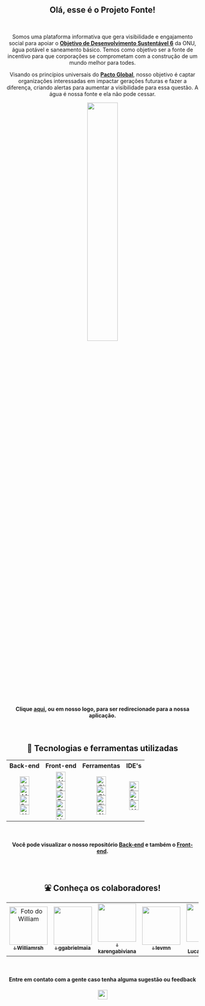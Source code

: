 <h2 align="center">Olá, esse é o Projeto Fonte!</h2>

</br>

<div align="center">
  <p>Somos uma plataforma informativa que gera visibilidade e engajamento social para apoiar o <a href="https://brasil.un.org/pt-br/sdgs/6"><b>Objetivo de Desenvolvimento Sustentável 6</b></a> da ONU, água potável e saneamento básico. Temos como objetivo ser a fonte de incentivo para que corporações se comprometam com a construção de um mundo melhor para todes.</p>
  <p>Visando os princípios universais do <a href="https://www.pactoglobal.org.br"><b>Pacto Global</b></a>, nosso objetivo é captar organizações interessadas em impactar gerações futuras e fazer a diferença, criando alertas para aumentar a visibilidade para essa questão. A água é nossa fonte e ela não pode cessar.</p>
</div>

<div align="center">
  <a href="https://projetofonte.vercel.app">
    <img width="40%" src="https://i.imgur.com/M6XQiMZ.png">
  </a>
</div>

<h4 align="center">Clique <a href="https://projetofonte.vercel.app">aqui</a>, ou em nosso logo, para ser redirecionade para a nossa aplicação.</h4>

</br>

<h2 align="center">🔧 Tecnologias e ferramentas utilizadas</h2>

<div align="center">
<table>
  <tr>
    <th><b>Back-end</b></th>
    <th><b>Front-end</b></th>
    <th><b>Ferramentas</b></th>
    <th><b>IDE's</b></th>
  </tr>
    <tr>
     <td align="center">
      <img alt="Java" height="25" width="auto" src="https://img.shields.io/badge/Java-3797a4?style=for-the-badge&logo=java&logoColor=white"><br>   
      <img alt="MySQL" height="25" width="auto" src="https://img.shields.io/badge/MySQL-3797a4?style=for-the-badge&logo=mysql&logoColor=white"><br>  
      <img alt="Spring" height="25" width="auto" src="https://img.shields.io/badge/Spring-3797a4?style=for-the-badge&logo=spring&logoColor=white"><br>
      <img alt="Heroku" height="25" width="auto" src="https://img.shields.io/badge/heroku-3797a4.svg?style=for-the-badge&logo=heroku&logoColor=white"><br>
     </td>
     <td align="center">
      <img alt="HTML" height="25" width="auto" src="https://img.shields.io/badge/HTML5-3797a4?style=for-the-badge&logo=html5&logoColor=white"><br>
      <img alt="CSS" height="25" width="auto" src="https://img.shields.io/badge/CSS3-3797a4?style=for-the-badge&logo=css3&logoColor=white"><br>
      <img alt="TypeScript" height="25" width="auto" src="https://img.shields.io/badge/typescript-3797a4.svg?style=for-the-badge&logo=typescript&logoColor=white"><br>
      <img alt="ReactJS" height="25" width="auto" src="https://img.shields.io/badge/reactjs-3797a4.svg?style=for-the-badge&logo=react&logoColor=white"><br>
       <img alt="Vercel" height="25" width="auto" src="https://img.shields.io/badge/vercel-3797a4.svg?style=for-the-badge&logo=vercel&logoColor=white"><br>
     </td>
     <td align="center">
      <img alt="Git" height="25" width="auto" src="https://img.shields.io/badge/git-3797a4.svg?style=for-the-badge&logo=git&logoColor=white"><br>
      <img alt="Github" height="25" width="auto" src="https://img.shields.io/badge/github-3797a4.svg?style=for-the-badge&logo=github&logoColor=white"><br>
      <img alt="Figma" height="25" width="auto" src="https://img.shields.io/badge/figma-3797a4.svg?style=for-the-badge&logo=figma&logoColor=white"><br>
      <img alt="Notion" height="25" width="auto" src="https://img.shields.io/badge/Notion-3797a4.svg?style=for-the-badge&logo=notion&logoColor=white"><br>
     </td>
     <td align="center">
      <img alt="Eclipse" height="25" width="auto" src="https://img.shields.io/badge/Eclipse-3797a4.svg?style=for-the-badge&logo=Eclipse&logoColor=white"><br>
      <img alt="Spring" height="25" width="auto" src="https://img.shields.io/badge/Spring-3797a4?style=for-the-badge&logo=spring&logoColor=white"><br>
      <img alt="VSCode" height="25" width="auto" src="https://img.shields.io/badge/VSCode-3797a4.svg?style=for-the-badge&logo=visual-studio-code&logoColor=white"><br>
     </td>
  </tr>
</table>
</div>

</br>

<h4 align="center">Você pode visualizar o nosso repositório <a href="https://github.com/projetoFonte/BackEnd">Back-end</a> e também o <a href="https://github.com/projetoFonte/FrontEnd">Front-end</a>.</h4>

</br>

<h2 align="center">⛲ Conheça os colaboradores!</h2>

<div align="center">
<table>
  
  <tr>
    <td align="center">
      <a href="https://github.com/Williamrsh">
        <img src="https://github.com/Williamrsh.png" width="100px;" alt="Foto do William"/><br/>
          <sub>
            <b>💧 Williamrsh</b>
          </sub>
       </a><br/>
  
  <td align="center"><a href="https://github.com/ggabrielmaia"><img  
  src="https://github.com/ggabrielmaia.png" 
  width="100px;" alt=""/><br /><sub><b>💧 ggabrielmaia</b></sub></a><br />
    
  <td align="center"><a href="https://github.com/karengabiviana"><img  
  src="https://github.com/karengabiviana.png" 
  width="100px;" alt=""/><br /><sub><b>💧 karengabiviana</b></sub></a><br />
  
  <td align="center"><a href="https://github.com/levmn/"><img  
  src="https://github.com/levmn.png" 
  width="100px;" alt=""/><br /><sub><b>💧 levmn</b></sub></a><br />
  
  <td align="center"><a href="https://github.com/LucasBraga03"><img  
  src="https://github.com/LucasBraga03.png" 
  width="100px;" alt=""/><br /><sub><b>💧 LucasBraga03</b></sub></a><br />
  
  <td align="center"><a href="https://github.com/naaduque"><img  
  src="https://github.com/naaduque.png" 
  width="100px;" alt=""/><br /><sub><b>💧 naaduque</b></sub></a><br />
  </tr>
  
</table>
  
  </br>
  
<h4 align="center">Entre em contato com a gente caso tenha alguma sugestão ou feedback</h4>
<a href = "mailto:projectfonte@gmail.com"><img height="25" width="auto" src="https://img.shields.io/badge/-Gmail-3797a4?style=for-the-badge&logo=gmail&logoColor=white"></a> 
  
</div>
